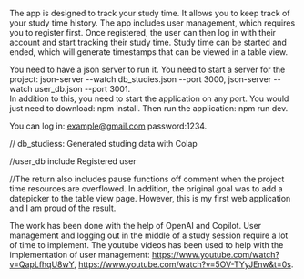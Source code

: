   The app is designed to track your study time. It allows you to keep track of your study time history. 
  The app includes user management, which requires you to register first. Once registered, the user can then log in with their account and start tracking their study time. 
  Study time can be started and ended, which will generate timestamps that can be viewed in a table view. 



  You need to have a json server to run it. You need to start a server for the project: 
  json-server --watch db_studies.json --port 3000, json-server --watch user_db.json --port 3001.  
  In addition to this, you need to start the application on any port. You would just need to download: npm install. Then run the application: npm run dev.

  You can log in: example@gmail.com password:1234.

  // db_studiess: Generated studing data with Colap

  //user_db include Registered user

  //The return also includes pause functions off comment when the project time resources are overflowed.
  In addition, the original goal was to add a datepicker to the table view page. However, this is my first web application and I am proud of the result.   

  

 The work has been done with the help of OpenAI and Copilot. User management and logging out in the middle of a study session require a lot of time to implement. 
 The youtube videos has been used to help with the implementation of user management: https://www.youtube.com/watch?v=QapLfhqU8wY,  https://www.youtube.com/watch?v=5OV-TYyJEnw&t=0s. 




